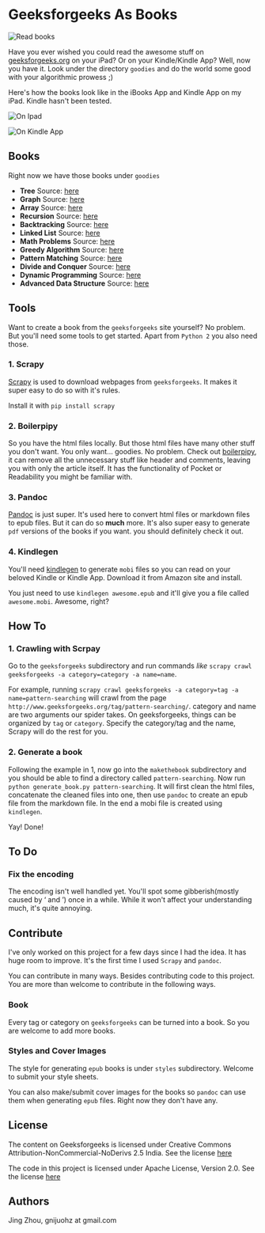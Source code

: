 # Geeksforgeeks As Books

![Read books](http://rlv.zcache.com/funny_i_need_more_books_gift_postcards-r02cd503cbd784d0e934c3af02da0fea3_vgbaq_8byvr_512.jpg)

Have you ever wished you could read the awesome stuff on [geeksforgeeks.org][1] on your
iPad? Or on your Kindle/Kindle App? Well, now you have it. Look under the directory `goodies` and do the world some good with your algorithmic prowess ;)

Here's how the books look like in the iBooks App and Kindle App on my iPad. Kindle hasn't been tested.

![On Ipad](https://s-media-cache-ak0.pinimg.com/originals/1d/28/d3/1d28d3e3148d2c91d22e837ace64c0ce.jpg)

![On Kindle App](https://s-media-cache-ak0.pinimg.com/originals/2b/86/53/2b8653eff7aaa191a80263de32c29651.jpg)

## Books

Right now we have those books under `goodies`

- **Tree** Source: [here](http://www.geeksforgeeks.org/category/tree/)
- **Graph** Source: [here](http://www.geeksforgeeks.org/category/graph/)
- **Array** Source: [here](http://www.geeksforgeeks.org/category/c-arrays/)
- **Recursion** Source: [here](http://www.geeksforgeeks.org/tag/recursion/)
- **Backtracking** Source: [here](http://www.geeksforgeeks.org/tag/backtracking/)
- **Linked List** Source: [here](http://www.geeksforgeeks.org/category/linked-list/)
- **Math Problems** Source: [here](http://www.geeksforgeeks.org/tag/MathematicalAlgo/)
- **Greedy Algorithm** Source: [here](http://www.geeksforgeeks.org/tag/Greedy-Algorithm/)
- **Pattern Matching** Source: [here](http://www.geeksforgeeks.org/tag/pattern-searching/)
- **Divide and Conquer** Source: [here](http://www.geeksforgeeks.org/tag/divide-and-conquer/)
- **Dynamic Programming** Source: [here](http://www.geeksforgeeks.org/tag/dynamic-programming/)
- **Advanced Data Structure** Source: [here](http://www.geeksforgeeks.org/tag/advance-data-structures/)



## Tools

Want to create a book from the `geeksforgeeks` site yourself? No problem. But you'll need some tools to get started. Apart from `Python 2` you also need those.


### 1. Scrapy

[Scrapy][2] is used to download webpages from `geeksforgeeks`. It makes it super easy to do so with it's rules.

Install it with `pip install scrapy`

### 2. Boilerpipy

So you have the html files locally. But those html files have many other stuff you don't want. You only want... goodies.
No problem. Check out [boilerpipy][6], it can remove all the unnecessary stuff like header and comments, leaving you with only the article itself. It has the functionality of Pocket or Readability you might be familiar with.


### 3. Pandoc

[Pandoc][3] is just super. It's used here to convert html files or markdown files to epub files. But it can do so **much** more. It's also super easy to generate `pdf` versions of the books if you want. you should definitely check it out.

### 4. Kindlegen

You'll need [kindlegen][4] to generate `mobi` files so you can read on your beloved Kindle or Kindle App. Download it from Amazon site and install.

You just need to use `kindlegen awesome.epub` and it'll give you a file called `awesome.mobi`. Awesome, right?

## How To

### 1. Crawling with Scrpay
Go to the `geeksforgeeks` subdirectory and run commands *like* `scrapy crawl geeksforgeeks -a category=category -a name=name`.

For example, running `scrapy crawl geeksforgeeks -a category=tag -a name=pattern-searching` will crawl from the page `http://www.geeksforgeeks.org/tag/pattern-searching/`. category and name are two arguments our spider takes. On geeksforgeeks, things can be organized by `tag` or `category`. Specify the category/tag and the name, Scrapy will do the rest for you.


### 2. Generate a book  

Following the example in 1, now go into the `makethebook` subdirectory and you should be able to find a directory called `pattern-searching`. Now run `python generate_book.py pattern-searching`. It will first clean the html files, concatenate the cleaned files into one, then use `pandoc` to create an epub file from the markdown file. In the end a mobi file is created using `kindlegen`.

Yay! Done!

## To Do

### Fix the encoding

The encoding isn't well handled yet. You'll spot some gibberish(mostly caused by ‘ and ’) once in a while. While it won't affect your understanding much, it's quite annoying.

## Contribute

I've only worked on this project for a few days since I had the idea. It has huge room to improve. It's the first time I used `Scrapy` and `pandoc`.  

You can contribute in many ways. Besides contributing code to this project. You are more than welcome to contribute in the following ways.

### Book

Every tag or category on `geeksforgeeks` can be turned into a book. So you are welcome to add more books.

### Styles and Cover Images

The style for generating `epub` books is under `styles` subdirectory. Welcome to submit your style sheets.

You can also make/submit cover images for the books so `pandoc` can use them when generating `epub` files. Right now they don't have any.

## License

The content on Geeksforgeeks is licensed under Creative Commons
Attribution-NonCommercial-NoDerivs 2.5 India. See the license [here][7]

The code in this project is licensed under Apache License, Version 2.0. See the
license [here][8]

## Authors

Jing Zhou, gnijuohz at gmail.com


[1]:http://www.geeksforgeeks.org/
[2]:http://scrapy.org/
[3]:http://johnmacfarlane.net/pandoc/
[4]:http://www.amazon.com/gp/feature.html?docId=1000765211
[5]:https://github.com/gnijuohz/boilerpipy
[6]:https://github.com/harshavardhana/boilerpipy
[7]:http://creativecommons.org/licenses/by-nc-nd/2.5/in/deed.en_US
[8]:http://www.apache.org/licenses/LICENSE-2.0
